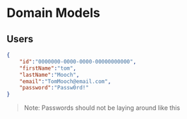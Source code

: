 # Domain Models

## Users

```json
{
    "id":"0000000-0000-0000-00000000000",
    "firstName":"tom",
    "lastName":"Mooch",
    "email":"TomMooch@email.com",
    "password":"Passw0rd!"
}
```

> Note: Passwords should not be laying around like this 